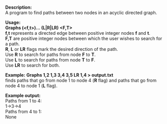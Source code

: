 ﻿**Description:**  
A program to find paths between two nodes in an acyclic directed graph.  

**Usage:**  
**Graphs (<f,t>)... (L|R|LR) <F,T>**  
**f,t** represents a directed edge between positive integer nodes **f** and **t**.  
**F,T** are positive integer nodes between which the user wishes to search for a path.  
**R**, **L** or **LR** flags mark the desired direction of the path.  
Use **R** to search for paths from node **F** to **T**.  
Use **L** to search for paths from node **T** to **F**.  
Use **LR** to search for both.  

**Example:** 
**Graphs 1,2 1,3 3,4 3,5 LR 1,4 > output.txt**  
finds paths that go from node 1 to node 4 (**R** flag) and paths that go from node 4 to node 1 (**L** flag).  

**Example output:**  
Paths from 1 to 4:  
1->3->4  
Paths from 4 to 1:  
None  
